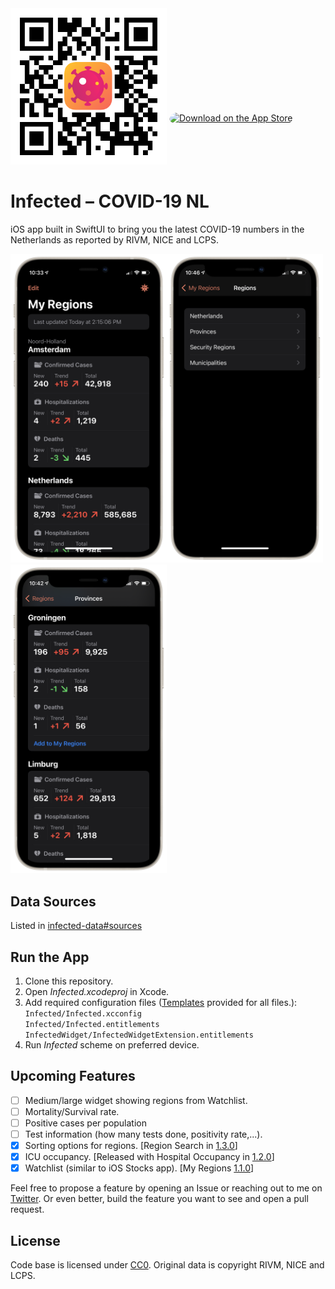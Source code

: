 <img src=./assets/qr-code.jpg width=250>
<a href="https://apps.apple.com/us/app/infected-covid-19-nl/id1537441887?itsct=apps_box&amp;itscg=30200" style="display: inline-block; overflow: hidden; border-top-left-radius: 13px; border-top-right-radius: 13px; border-bottom-right-radius: 13px; border-bottom-left-radius: 13px; width: 250px; height: 83px;"><img src="https://tools.applemediaservices.com/api/badges/download-on-the-app-store/black/en-US?size=250x83&amp;releaseDate=1605744000&h=139e16d48710b88c0ea28e96c3136a53" alt="Download on the App Store" style="border-top-left-radius: 13px; border-top-right-radius: 13px; border-bottom-right-radius: 13px; border-bottom-left-radius: 13px; width: 250px; height: 83px;"></a>

# Infected – COVID-19 NL
iOS app built in SwiftUI to bring you the latest COVID-19 numbers in the Netherlands as reported by RIVM, NICE and LCPS.

<img src=./assets/my-regions.png width=250><img src=./assets/all-regions.png width=250><img src=./assets/provinces.png width=250>

## Data Sources
Listed in [infected-data#sources](https://github.com/hungrxyz/infected-data#sources)

## Run the App
1. Clone this repository.
1. Open _Infected.xcodeproj_ in Xcode.
1. Add required configuration files ([Templates](./config-templates) provided for all files.):  
`Infected/Infected.xcconfig`  
`Infected/Infected.entitlements`  
`InfectedWidget/InfectedWidgetExtension.entitlements`  
1. Run _Infected_ scheme on preferred device.

## Upcoming Features
- [ ] Medium/large widget showing regions from Watchlist.
- [ ] Mortality/Survival rate.
- [ ] Positive cases per population
- [ ] Test information (how many tests done, positivity rate,...).
- [x] Sorting options for regions. [Region Search in [1.3.0](https://github.com/hungrxyz/Infected/releases/tag/1.3.0)]
- [x] ICU occupancy. [Released with Hospital Occupancy in [1.2.0](https://github.com/hungrxyz/Infected/releases/tag/1.2.0)]
- [x] Watchlist (similar to iOS Stocks app). [My Regions [1.1.0](https://github.com/hungrxyz/Infected/releases/tag/1.1.0)]

Feel free to propose a feature by opening an Issue or reaching out to me on [Twitter](https://twitter.com/hungrxyz). Or even better, build the feature you want to see and open a pull request.

## License
Code base is licensed under [CC0](https://creativecommons.org/share-your-work/public-domain/cc0/). Original data is copyright RIVM, NICE and LCPS.

